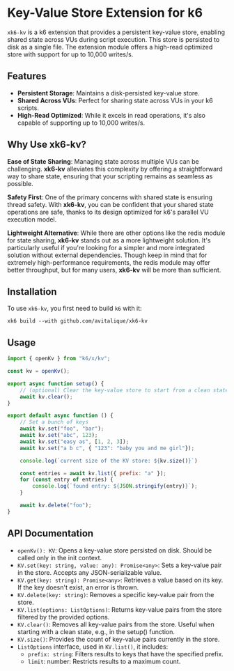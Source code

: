 # Key-Value Store Extension for k6

`xk6-kv` is a k6 extension that provides a persistent key-value store, enabling shared state across VUs during script execution. This store is persisted to disk as a single file. The extension module offers a high-read optimized store with support for up to 10,000 writes/s.

## Features

- **Persistent Storage**: Maintains a disk-persisted key-value store.
- **Shared Across VUs**: Perfect for sharing state across VUs in your k6 scripts.
- **High-Read Optimized**: While it excels in read operations, it's also capable of supporting up to 10,000 writes/s.

## Why Use xk6-kv?

**Ease of State Sharing**: Managing state across multiple VUs can be challenging. **xk6-kv** alleviates this complexity by offering a straightforward way to share state, ensuring that your scripting remains as seamless as possible.

**Safety First**: One of the primary concerns with shared state is ensuring thread safety. With **xk6-kv**, you can be confident that your shared state operations are safe, thanks to its design optimized for k6's parallel VU execution model.

**Lightweight Alternative**: While there are other options like the redis module for state sharing, **xk6-kv** stands out as a more lightweight solution. It's particularly useful if you're looking for a simpler and more integrated solution without external dependencies. Though keep in mind that for extremely high-performance requirements, the redis module may offer better throughput, but for many users, **xk6-kv** will be more than sufficient.

## Installation
To use `xk6-kv`, you first need to build `k6` with it:
```
xk6 build --with github.com/avitalique/xk6-kv
```

## Usage

```javascript
import { openKv } from "k6/x/kv";

const kv = openKv();

export async function setup() {
    // (optional) Clear the key-value store to start from a clean state
    await kv.clear();
}

export default async function () {
    // Set a bunch of keys
    await kv.set("foo", "bar");
    await kv.set("abc", 123);
    await kv.set("easy as", [1, 2, 3]);
    await kv.set("a b c", { "123": "baby you and me girl"});

    console.log(`current size of the KV store: ${kv.size()}`)

    const entries = await kv.list({ prefix: "a" });
    for (const entry of entries) {
        console.log(`found entry: ${JSON.stringify(entry)}`);
    }

    await kv.delete("foo");
}
```

## API Documentation

- `openKv(): KV`: Opens a key-value store persisted on disk. Should be called only in the init context.
- `KV.set(key: string, value: any): Promise<any>`: Sets a key-value pair in the store. Accepts any JSON-serializable value.
- `KV.get(key: string): Promise<any>`: Retrieves a value based on its key. If the key doesn't exist, an error is thrown.
- `KV.delete(key: string)`: Removes a specific key-value pair from the store.
- `KV.list(options: ListOptions)`: Returns key-value pairs from the store filtered by the provided options.
- `KV.clear()`: Removes all key-value pairs from the store. Useful when starting with a clean state, e.g., in the setup() function.
- `KV.size()`: Provides the count of key-value pairs currently in the store.
- `ListOptions` interface, used in `KV.list()`, it includes:
    - `prefix: string`: Filters results to keys that have the specified prefix.
    - `limit`: number: Restricts results to a maximum count.
